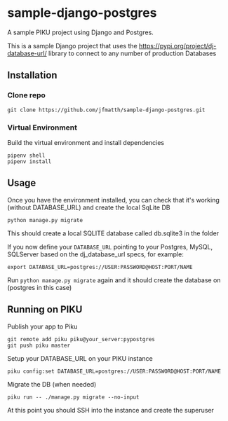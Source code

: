 # sample-django-postgres
A sample PIKU project using Django and Postgres.

This is a sample Django project that uses the https://pypi.org/project/dj-database-url/ library to connect to any number of production Databases

## Installation

### Clone repo
```
git clone https://github.com/jfmatth/sample-django-postgres.git
```
### Virtual Environment
Build the virtual environment and install dependencies

```
pipenv shell
pipenv install
```

## Usage
Once you have the environment installed, you can check that it's working (without DATABASE_URL) and create the local SqLite DB

```
python manage.py migrate
```

This should create a local SQLITE database called db.sqlite3 in the folder

If you now define your ```DATABASE_URL``` pointing to your Postgres, MySQL, SQLServer based on the dj_database_url specs, for example:

```
export DATABASE_URL=postgres://USER:PASSWORD@HOST:PORT/NAME
```

Run ```python manage.py migrate``` again and it should create the database on (postgres in this case)


## Running on PIKU

Publish your app to Piku  
```
git remote add piku piku@your_server:pypostgres
git push piku master
```

Setup your DATABASE_URL on your PIKU instance
```
piku config:set DATABASE_URL=postgres://USER:PASSWORD@HOST:PORT/NAME
```

Migrate the DB (when needed)
```
piku run -- ./manage.py migrate --no-input

```

At this point you should SSH into the instance and create the superuser
